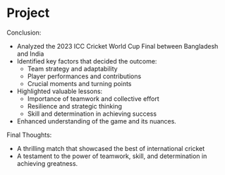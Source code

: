 # Project
Conclusion:

- Analyzed the 2023 ICC Cricket World Cup Final between Bangladesh and India 
- Identified key factors that decided the outcome:
    - Team strategy and adaptability
    - Player performances and contributions
    - Crucial moments and turning points
- Highlighted valuable lessons:
    - Importance of teamwork and collective effort
    - Resilience and strategic thinking
    - Skill and determination in achieving success
- Enhanced understanding of the game and its nuances.

Final Thoughts:

- A thrilling match that showcased the best of international cricket
- A testament to the power of teamwork, skill, and determination in achieving greatness.
